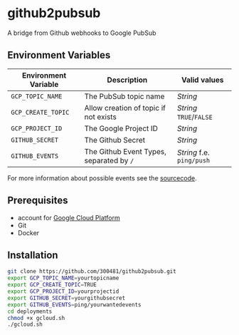 # github2pubsub

A bridge from Github webhooks to Google PubSub

## Environment Variables

Environment Variable     |Description                                 |Valid values
-------------------------|--------------------------------------------|-----------------------
`GCP_TOPIC_NAME`         |The PubSub topic name                       |*String*
`GCP_CREATE_TOPIC`       |Allow creation of topic if not exists       |*String* `TRUE`/`FALSE`
`GCP_PROJECT_ID`         |The Google Project ID                       |*String*
`GITHUB_SECRET`          |The Github Secret                           |*String*
`GITHUB_EVENTS`          |The Github Event Types, separated by `/`    |*String* f.e. `ping/push`

For more information about possible events see the [sourcecode](https://github.com/go-playground/webhooks/blob/v5/github/github.go#L30).

## Prerequisites

* account for [Google Cloud Platform](https://cloud.google.com/)
* Git
* Docker

## Installation

```bash
git clone https://github.com/300481/github2pubsub.git
export GCP_TOPIC_NAME=yourtopicname
export GCP_CREATE_TOPIC=TRUE
export GCP_PROJECT_ID=yourprojectid
export GITHUB_SECRET=yourgithubsecret
export GITHUB_EVENTS=ping/yourwantedevents
cd deployments
chmod +x gcloud.sh
./gcloud.sh
```
